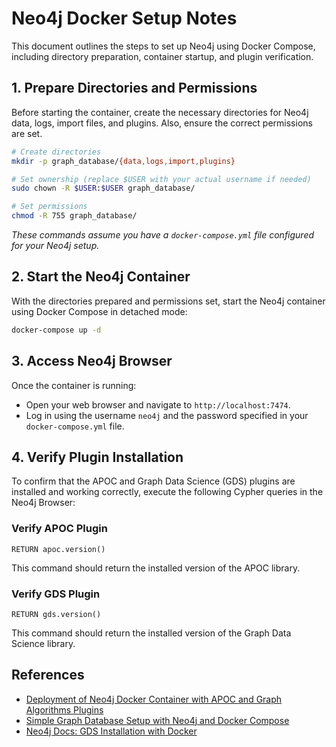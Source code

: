 # Neo4j Docker Setup Notes

This document outlines the steps to set up Neo4j using Docker Compose, including directory preparation, container startup, and plugin verification.

## 1. Prepare Directories and Permissions

Before starting the container, create the necessary directories for Neo4j data, logs, import files, and plugins. Also, ensure the correct permissions are set.

```bash
# Create directories
mkdir -p graph_database/{data,logs,import,plugins}

# Set ownership (replace $USER with your actual username if needed)
sudo chown -R $USER:$USER graph_database/

# Set permissions
chmod -R 755 graph_database/
```

*These commands assume you have a `docker-compose.yml` file configured for your Neo4j setup.*

## 2. Start the Neo4j Container

With the directories prepared and permissions set, start the Neo4j container using Docker Compose in detached mode:

```bash
docker-compose up -d
```

## 3. Access Neo4j Browser

Once the container is running:

-   Open your web browser and navigate to `http://localhost:7474`.
-   Log in using the username `neo4j` and the password specified in your `docker-compose.yml` file.

## 4. Verify Plugin Installation

To confirm that the APOC and Graph Data Science (GDS) plugins are installed and working correctly, execute the following Cypher queries in the Neo4j Browser:

### Verify APOC Plugin

```cypher
RETURN apoc.version()
```

This command should return the installed version of the APOC library.

### Verify GDS Plugin

```cypher
RETURN gds.version()
```

This command should return the installed version of the Graph Data Science library.

## References

-   [Deployment of Neo4j Docker Container with APOC and Graph Algorithms Plugins](https://medium.com/swlh/deployment-of-neo4j-docker-container-with-apoc-and-graph-algorithms-plugins-bf48226928f4?utm_source=chatgpt.com)
-   [Simple Graph Database Setup with Neo4j and Docker Compose](https://medium.com/%40matthewghannoum/simple-graph-database-setup-with-neo4j-and-docker-compose-061253593b5a?utm_source=chatgpt.com)
-   [Neo4j Docs: GDS Installation with Docker](https://neo4j.com/docs/graph-data-science/current/installation/installation-docker/?utm_source=chatgpt.com)
